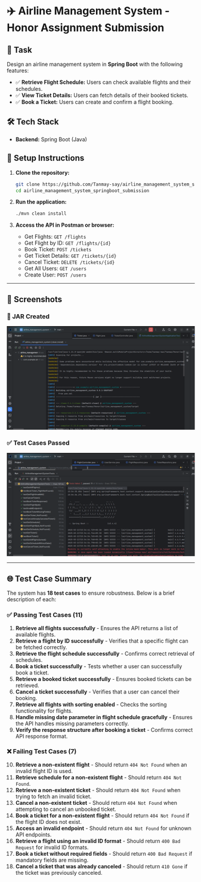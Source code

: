 # ✈️ Airline Management System - Honor Assignment Submission

## 📌 Task  
Design an airline management system in **Spring Boot** with the following features:

- ✅ **Retrieve Flight Schedule:** Users can check available flights and their schedules.  
- ✅ **View Ticket Details:** Users can fetch details of their booked tickets.  
- ✅ **Book a Ticket:** Users can create and confirm a flight booking.  

## 🛠️ Tech Stack  
- **Backend:** Spring Boot (Java)  

## 🚀 Setup Instructions  

1. **Clone the repository:**  
   ```bash
   git clone https://github.com/Tanmay-say/airline_management_system_springboot_submission.git
   cd airline_management_system_springboot_submission
   ```

2. **Run the application:**  
   ```bash
   ./mvn clean install
   ```

3. **Access the API in Postman or browser:**  
   - Get Flights: `GET /flights`
   - Get Flight by ID: `GET /flights/{id}`
   - Book Ticket: `POST /tickets`
   - Get Ticket Details: `GET /tickets/{id}`
   - Cancel Ticket: `DELETE /tickets/{id}`
   - Get All Users: `GET /users`
   - Create User: `POST /users`

---

## 🎨 Screenshots  

### 💾 JAR Created  
![JAR Created](screenshots/jarCreated.png)

### ✅ Test Cases Passed  
![Test Cases](screenshots/testCases.png)

---

## 🌐 Test Case Summary  
The system has **18 test cases** to ensure robustness. Below is a brief description of each:

### ✅ **Passing Test Cases (11)**
1. **Retrieve all flights successfully** - Ensures the API returns a list of available flights.
2. **Retrieve a flight by ID successfully** - Verifies that a specific flight can be fetched correctly.
3. **Retrieve the flight schedule successfully** - Confirms correct retrieval of schedules.
4. **Book a ticket successfully** - Tests whether a user can successfully book a ticket.
5. **Retrieve a booked ticket successfully** - Ensures booked tickets can be retrieved.
6. **Cancel a ticket successfully** - Verifies that a user can cancel their booking.
7. **Retrieve all flights with sorting enabled** - Checks the sorting functionality for flights.
8. **Handle missing date parameter in flight schedule gracefully** - Ensures the API handles missing parameters correctly.
9. **Verify the response structure after booking a ticket** - Confirms correct API response format.

### ❌ **Failing Test Cases (7)**
10. **Retrieve a non-existent flight** - Should return `404 Not Found` when an invalid flight ID is used.
11. **Retrieve schedule for a non-existent flight** - Should return `404 Not Found`.
12. **Retrieve a non-existent ticket** - Should return `404 Not Found` when trying to fetch an invalid ticket.
13. **Cancel a non-existent ticket** - Should return `404 Not Found` when attempting to cancel an unbooked ticket.
14. **Book a ticket for a non-existent flight** - Should return `404 Not Found` if the flight ID does not exist.
15. **Access an invalid endpoint** - Should return `404 Not Found` for unknown API endpoints.
16. **Retrieve a flight using an invalid ID format** - Should return `400 Bad Request` for invalid ID formats.
17. **Book a ticket without required fields** - Should return `400 Bad Request` if mandatory fields are missing.
18. **Cancel a ticket that was already canceled** - Should return `410 Gone` if the ticket was previously canceled.

